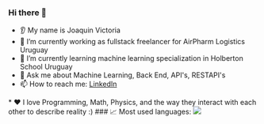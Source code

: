 
### Hi there 👋
* 👂 My name is Joaquin Victoria
* 🔭 I’m currently working as fullstack freelancer for AirPharm Logistics Uruguay
* 🌱 I’m currently learning machine learning specialization in Holberton School Uruguay
* 💬 Ask me about Machine Learning, Back End, API's, RESTAPI's
* 📫 How to reach me: <a href="https://www.linkedin.com/in/joaquin-victoria-delgado-31a53a222/">
    LinkedIn
</a>
* ❤️ I love Programming, Math, Physics, and the way they interact with each other to describe reality :)
### 📈 Most used languages:
<img src="https://github-readme-stats.vercel.app/api/top-langs?username=zluvsand"/>
